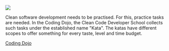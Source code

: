 
![](https://ccd-school.de/wp-content/uploads/2017/05/ccd-school-teaser_lighten-1.png)

Clean software development needs to be practised. For this, practice tasks are needed. 
In the Coding Dojo, the Clean Code Developer School collects such tasks under the established name "Kata". 
The katas have different scopes to offer something for every taste, level and time budget.

[Coding Dojo](https://ccd-school.de/coding-dojo/#cd1)

